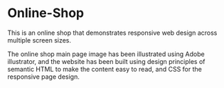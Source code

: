 # Online-Shop

This is an online shop that demonstrates responsive web design across multiple screen sizes.

The online shop main page image has been illustrated using Adobe illustrator, and
the website has been built using design principles of semantic HTML to make the content easy to read, and CSS for the responsive page design.
